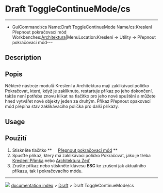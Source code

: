 # Draft ToggleContinueMode/cs
---
- GuiCommand:/cs   Name:Draft ToggleContinueMode   Name/cs:Kreslení Přepnout pokračovací mód   Workbenches:[Architektura](Draft_Workbench/cs___kreslení]],_[[Arch_Workbench/cs.md)|MenuLocation:Kreslení -> Utility -> Přepnout pokračovací mód---


</div>

## Description


<div class="mw-translate-fuzzy">

## Popis

Některé nástroje modulů Kreslení a Architektura mají zaklikávací políčko Pokračovat, které, když je zakliknuto, restartuje příkaz po jeho dokončení, takže není potřeba znovu klikat na tlačítko pro jeho nové spuštění a můžete hned vytvářet nové objekty jeden za druhým. Příkaz Přepnout opakovací mód přepína stav zaklikávacího políčka pro další příkazy.


</div>

## Usage


<div class="mw-translate-fuzzy">

## Použití

1.  Stiskněte tlačítko **<img src="images/Draft_ToggleContinueMode.png" width=16px> [Přepnout pokračovací mód](Draft_ToggleContinueMode/cs.md)
**
2.  Spusťte příkaz, který má zaklikávací políčko Pokračovat, jako je třeba [Kreslení Přímka](Draft_Line/cs.md) nebo [Architektura Zeď](Arch_Wall/cs.md)
3.  Zrušte příkaz nebo stiskněte klávesu **ESC** ke zrušení jak aktuálního příkazu, tak i pokračovacího módu.


</div>



---
![](images/Button_right.svg) [documentation index](../README.md) > [Draft](Draft_Workbench.md) > Draft ToggleContinueMode/cs

